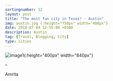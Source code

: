 ```yaml
---
sortingnumber: 12
layout: post
title: "The most fun city in Texas! - Austin"
img: austin.jpg {:height="750px" width="400px"}
date: 2018-07-04 12:55:00 +0300
description: Austin
tag: [Travel, Blogging, City]
type: cities
---
```




![image1]({{site.baseurl}}/assets/img/austin/10.jpg){:height="400px" width="840px"}











–

Amrita
